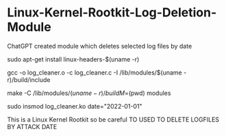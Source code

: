 # Linux-Kernel-Rootkit-Log-Deletion-Module
ChatGPT created module which deletes selected log files by date

sudo apt-get install linux-headers-$(uname -r)

gcc -o log_cleaner.o -c log_cleaner.c -I /lib/modules/$(uname -r)/build/include

make -C /lib/modules/$(uname -r)/build M=$(pwd) modules

sudo insmod log_cleaner.ko date="2022-01-01"



This is a Linux Kernel Rootkit so be careful
TO USED TO DELETE LOGFILES BY ATTACK DATE

